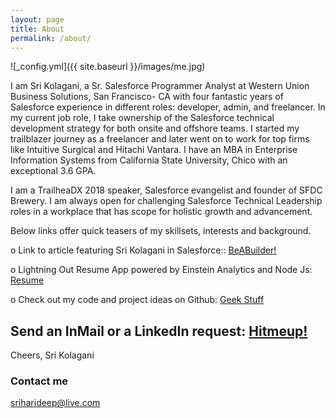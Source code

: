 ```yaml
---
layout: page
title: About
permalink: /about/
---
```

![_config.yml]({{ site.baseurl }}/images/me.jpg)

I am Sri Kolagani, a Sr. Salesforce Programmer Analyst at Western Union Business Solutions, San Francisco- CA with four fantastic years of Salesforce experience in different roles: developer, admin, and freelancer. In my current job role, I take ownership of the Salesforce technical development strategy for both onsite and offshore teams. I started my trailblazer journey as a freelancer and later went on to work for top firms like Intuitive Surgical and Hitachi Vantara. I have an MBA in Enterprise Information Systems from California State University, Chico with an exceptional 3.6 GPA. 

I am a TrailheaDX 2018 speaker, Salesforce evangelist and founder of SFDC Brewery. I am always open for challenging Salesforce Technical Leadership roles in a workplace that has scope for holistic growth and advancement. 

Below links offer quick teasers of my skillsets, interests and background.

o Link to article featuring Sri Kolagani in Salesforce:: [BeABuilder!](https://t.co/PqDKpq7Lmc)

o	Lightning Out Resume App powered by Einstein Analytics and Node Js: [Resume](https://goo.gl/ArFF3M)

o	Check out my code and project ideas on Github: [Geek Stuff](https://www.sfdcbrewery.github.io)

## Send an InMail or a LinkedIn request: [Hitmeup!](https://www.Linkedin.com/in/sriharideep)

Cheers,
Sri Kolagani

### Contact me

[sriharideep@live.com](mailto:sriharideep@live.com)
